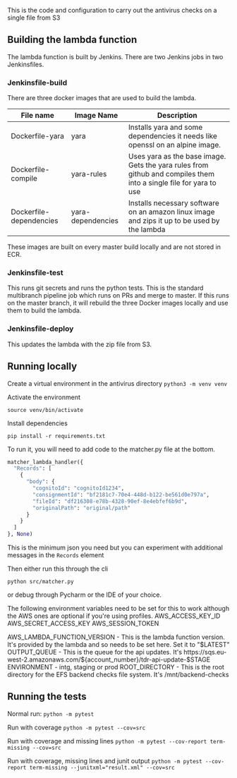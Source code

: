 This is the code and configuration to carry out the antivirus checks on a single file from S3

## Building the lambda function

The lambda function is built by Jenkins. There are two Jenkins jobs in two Jenkinsfiles.

### Jenkinsfile-build
There are three docker images that are used to build the lambda. 

| File name               | Image Name        | Description                                                                                                               |
|-------------------------|-------------------|---------------------------------------------------------------------------------------------------------------------------|
| Dockerfile-yara         | yara              | Installs yara and some dependencies it needs like openssl on an alpine image.                                             |
| Dockerfile-compile      | yara-rules        | Uses yara as the base image. Gets the yara rules from github and compiles them into a single file for yara to use         |
| Dockerfile-dependencies | yara-dependencies | Installs necessary software on an amazon linux image and zips it up to be used by the lambda                              |

These images are built on every master build locally and are not stored in ECR. 

### Jenkinsfile-test 
This runs git secrets and runs the python tests. This is the standard multibranch pipeline job which runs on PRs and merge to master. If this runs on the master branch, it will rebuild the three Docker images locally and use them to build the lambda.

### Jenkinsfile-deploy
This updates the lambda with the zip file from S3.

## Running locally

Create a virtual environment in the antivirus directory
`python3 -m venv venv`

Activate the environment

`source venv/bin/activate`

Install dependencies

`pip install -r requirements.txt`

To run it, you will need to add code to the matcher.py file at the bottom.

```python
matcher_lambda_handler({
  "Records": [
    {
      "body": {
        "cognitoId": "cognitoId1234",
        "consignmentId": "bf2181c7-70e4-448d-b122-be561d0e797a",
        "fileId": "df216308-e78b-4328-90ef-8e4ebfef6b9d",
        "originalPath": "original/path"
      }
    }
  ]
}, None)
```

This is the minimum json you need but you can experiment with additional messages in the `Records` element

Then either run this through the cli

`python src/matcher.py`

or debug through Pycharm or the IDE of your choice.

The following environment variables need to be set for this to work although the AWS ones are optional if you're using profiles.
AWS_ACCESS_KEY_ID
AWS_SECRET_ACCESS_KEY
AWS_SESSION_TOKEN

AWS_LAMBDA_FUNCTION_VERSION - This is the lambda function version. It's provided by the lambda and so needs to be set here. Set it to "$LATEST"
OUTPUT_QUEUE - This is the queue for the api updates. It's https://sqs.eu-west-2.amazonaws.com/${account_number}/tdr-api-update-\$STAGE
ENVIRONMENT - intg, staging or prod
ROOT_DIRECTORY - This is the root directory for the EFS backend checks file system. It's /mnt/backend-checks

## Running the tests

Normal run: `python -m pytest`

Run with coverage `python -m pytest --cov=src`

Run with coverage and missing lines `python -m pytest --cov-report term-missing --cov=src`

Run with coverage, missing lines and junit output `python -m pytest --cov-report term-missing --junitxml="result.xml" --cov=src`
